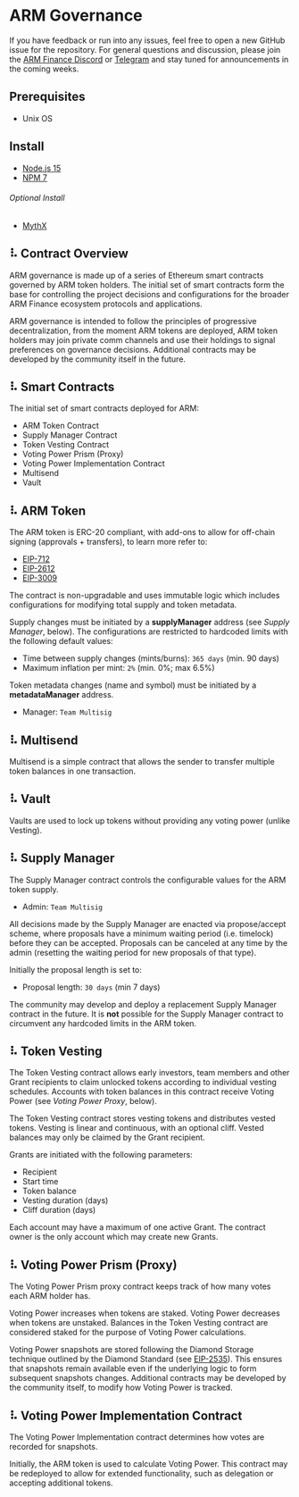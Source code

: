 # ARM Governance

If you have feedback or run into any issues, feel free to open a new GitHub issue for the repository.
For general questions and discussion, please join the [ARM Finance Discord](https://discord.gg/QzAXrxa) or [Telegram](https://t.me/joinchat/JfgdIRhOSw3F3qnnst8sfg) and stay tuned for announcements in the coming weeks.

## Prerequisites
* Unix OS

## Install
* [Node.js 15](https://github.com/nvm-sh/nvm)
* [NPM 7](https://docs.npmjs.com/downloading-and-installing-node-js-and-npm)

###### Optional Install
* [MythX](https://github.com/dmuhs/mythx-cli/)

## ⠧ Contract Overview
ARM governance is made up of a series of Ethereum smart contracts governed by ARM token holders.
The initial set of smart contracts form the base for controlling the project decisions 
and configurations for the broader ARM Finance ecosystem protocols and applications.

ARM governance is intended to follow the principles of progressive decentralization, 
from the moment ARM tokens are deployed, ARM token holders may join private comm 
channels and use their holdings to signal preferences on governance decisions. 
Additional contracts may be developed by the community itself in the future.


## ⠧ Smart Contracts
The initial set of smart contracts deployed for ARM:
- ARM Token Contract
- Supply Manager Contract
- Token Vesting Contract
- Voting Power Prism (Proxy)
- Voting Power Implementation Contract
- Multisend
- Vault

## ⠧ ARM Token
The ARM token is ERC-20 compliant, with add-ons to allow for off-chain signing (approvals + transfers),
to learn more refer to:
 * [EIP-712](https://eips.ethereum.org/EIPS/eip-712)
 * [EIP-2612](https://eips.ethereum.org/EIPS/eip-2612)
 * [EIP-3009](https://eips.ethereum.org/EIPS/eip-3009)
 
The contract is non-upgradable and uses immutable logic which includes configurations for modifying total supply and token metadata.

Supply changes must be initiated by a **supplyManager** address (see _Supply Manager_, below). 
The configurations are restricted to hardcoded limits with the following default values:
- Time between supply changes (mints/burns): `365 days` (min. 90 days)
- Maximum inflation per mint: `2%` (min. 0%; max 6.5%)

Token metadata changes (name and symbol) must be initiated by a **metadataManager** address.
- Manager: `Team Multisig`

	
## ⠧ Multisend
Multisend is a simple contract that allows the sender to transfer multiple token balances in one transaction.


## ⠧ Vault
Vaults are used to lock up tokens without providing any voting power (unlike Vesting).


## ⠧ Supply Manager
The Supply Manager contract controls the configurable values for the ARM token supply.
- Admin: `Team Multisig`

All decisions made by the Supply Manager are enacted via propose/accept scheme, where proposals have a minimum waiting period (i.e. timelock) before they can be accepted.
Proposals can be canceled at any time by the admin (resetting the waiting period for new proposals of that type).

Initially the proposal length is set to:
- Proposal length: `30 days` (min 7 days)

The community may develop and deploy a replacement Supply Manager contract in the future. 
It is **not** possible for the Supply Manager contract to circumvent any hardcoded limits in the ARM token.


## ⠧ Token Vesting
The Token Vesting contract allows early investors, team members and other Grant recipients to claim unlocked tokens according to individual vesting schedules. 
Accounts with token balances in this contract receive Voting Power (see _Voting Power Proxy_, below).

The Token Vesting contract stores vesting tokens and distributes vested tokens. Vesting is linear and continuous, with an optional cliff. Vested balances may only be claimed by the Grant recipient.

Grants are initiated with the following parameters:
- Recipient
- Start time
- Token balance
- Vesting duration (days)
- Cliff duration (days)

Each account may have a maximum of one active Grant. The contract owner is the only account which may create new Grants.


## ⠧ Voting Power Prism (Proxy)
The Voting Power Prism proxy contract keeps track of how many votes each ARM holder has.

Voting Power increases when tokens are staked. 
Voting Power decreases when tokens are unstaked. 
Balances in the Token Vesting contract are considered staked for the purpose of Voting Power calculations.

Voting Power snapshots are stored following the Diamond Storage technique outlined by the Diamond Standard 
(see [EIP-2535](https://eips.ethereum.org/EIPS/eip-2535)). 
This ensures that snapshots remain available even if the underlying logic to form subsequent snapshots changes.
Additional contracts may be developed by the community itself, to modify how Voting Power is tracked.


## ⠧ Voting Power Implementation Contract
The Voting Power Implementation contract determines how votes are recorded for snapshots.

Initially, the ARM token is used to calculate Voting Power. 
This contract may be redeployed to allow for extended functionality, such as delegation or accepting additional tokens.
